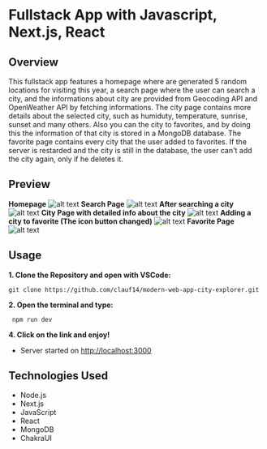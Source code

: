 # Fullstack App with Javascript, Next.js, React

## Overview
This fullstack app features a homepage where are generated 5 random locations for visiting this year, a search page where the user can search a city, and the informations about city are provided from Geocoding API and OpenWeather API by fetching informations.
The city page contains more details about the selected city, such as humiduty, temperature, sunrise, sunset and many others. Also you can the city to favorites, and by doing this the information of that city is stored in a MongoDB database.
The favorite page contains every city that the user added to favorites. If the server is restarded and the city is still in the database, the user can't add the city again, only if he deletes it.

## Preview
**Homepage**
![alt text](https://github.com/clauf14/modern-web-app-city-explorer/blob/main/poze/homepage.PNG)
**Search Page**
![alt text](https://github.com/clauf14/modern-web-app-city-explorer/blob/main/poze/search_wo_input.PNG)
**After searching a city**
![alt text](https://github.com/clauf14/modern-web-app-city-explorer/blob/main/poze/search.PNG)
**City Page with detailed info about the city**
![alt text](https://github.com/clauf14/modern-web-app-city-explorer/blob/main/poze/citypage.PNG)
**Adding a city to favorite (The icon button changed)**
![alt text](https://github.com/clauf14/modern-web-app-city-explorer/blob/main/poze/added_to_fav.PNG)
**Favorite Page**
![alt text](https://github.com/clauf14/modern-web-app-city-explorer/blob/main/poze/fav_page.PNG)

## Usage
**1. Clone the Repository and open with VSCode:**

   ```git bash
   git clone https://github.com/clauf14/modern-web-app-city-explorer.git
   ```

**2. Open the terminal and type:**

  ```git bash
   npm run dev
  ```

**4. Click on the link and enjoy!**

  - Server started on [http://localhost:3000](http://localhost:3000)

## Technologies Used

- Node.js
- Next.js
- JavaScript
- React
- MongoDB
- ChakraUI

  
